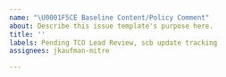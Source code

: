 ```yaml
---
name: "\U0001F5CE Baseline Content/Policy Comment"
about: Describe this issue template's purpose here.
title: ''
labels: Pending TCO Lead Review, scb update tracking
assignees: jkaufman-mitre

---
```



